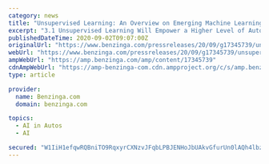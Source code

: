 ```yaml
---
category: news
title: "Unsupervised Learning: An Overview on Emerging Machine Learning/Artificial Intelligence Approaches"
excerpt: "3.1 Unsupervised Learning Will Empower a Higher Level of Autonomy Among Self ... Self-driving Cars Is Facilitating the Adoption of Unsupervised Learning Techniques 4.2 The Accuracy of Artificial ..."
publishedDateTime: 2020-09-02T09:07:00Z
originalUrl: "https://www.benzinga.com/pressreleases/20/09/g17345739/unsupervised-learning-an-overview-on-emerging-machine-learningartificial-intelligence-approaches"
webUrl: "https://www.benzinga.com/pressreleases/20/09/g17345739/unsupervised-learning-an-overview-on-emerging-machine-learningartificial-intelligence-approaches"
ampWebUrl: "https://amp.benzinga.com/amp/content/17345739"
cdnAmpWebUrl: "https://amp-benzinga-com.cdn.ampproject.org/c/s/amp.benzinga.com/amp/content/17345739"
type: article

provider:
  name: Benzinga.com
  domain: benzinga.com

topics:
  - AI in Autos
  - AI

secured: "W1IiH1efqwRQBniTO9RqxyrCXNzvJFqbLPBJENHoJbUAkvGfurUn0lAQh4lbzANwBPYPKCZJa43QMKxqSmBU9PYra3ZIuJBlZEMnaMhix5tjHd1/wYSU6wl+KIdFeXeL/PZrJNiQOHurX8+RI4Wq5EJo6PCt9/zJrb3IEaJhMn84ACYTXv6DkUBJA/cTsRGoVwBUsBMRkJ4hkKdoQeqdJzEssMKY6Qsd3SoyVNPl8sbuxDTE5U+keSsMX4ogTUmJWaXk+rcrn2Gw7eGQZArxIpBbFc6kiYqOyL5o4CLFEzm47bHmM018Rq6OOWOW1LaAo3nWd4uPqOC82M4vLtZ/Ri99WpFCFdITC3cf5LR9NH8=;2uvmyHiaE3rXHpn7GibiQA=="
---
```


